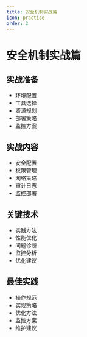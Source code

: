 ```yaml
---
title: 安全机制实战篇
icon: practice
order: 2
---
```


# 安全机制实战篇

## 实战准备
- 环境配置
- 工具选择
- 资源规划
- 部署策略
- 监控方案

## 实战内容
- 安全配置
- 权限管理
- 网络策略
- 审计日志
- 监控部署

## 关键技术
- 实践方法
- 性能优化
- 问题诊断
- 监控分析
- 优化建议

## 最佳实践
- 操作规范
- 实现策略
- 优化方法
- 监控方案
- 维护建议
